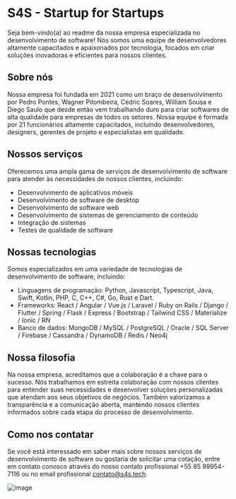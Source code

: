 # S4S - Startup for Startups

Seja bem-vindo(a) ao readme da nossa empresa especializada no desenvolvimento de software! Nós somos uma equipe de desenvolvedores altamente capacitados e apaixonados por tecnologia, focados em criar soluções inovadoras e eficientes para nossos clientes.

## Sobre nós

Nossa empresa foi fundada em 2021 como um braço de desenvolvimento  por Pedro Pontes, Wagner Pitombeira, Cedric Soares, William Sousa e Diego Saulo que desde então vem trabalhando duro para criar softwares de alta qualidade para empresas de todos os setores. Nossa equipe é formada por 21 funcionários altamente capacitados, incluindo desenvolvedores, designers, gerentes de projeto e especialistas em qualidade.

## Nossos serviços

Oferecemos uma ampla gama de serviços de desenvolvimento de software para atender às necessidades de nossos clientes, incluindo:

- Desenvolvimento de aplicativos móveis
- Desenvolvimento de software de desktop
- Desenvolvimento de software web
- Desenvolvimento de sistemas de gerenciamento de conteúdo
- Integração de sistemas
- Testes de qualidade de software

## Nossas tecnologias

Somos especializados em uma variedade de tecnologias de desenvolvimento de software, incluindo:

- Linguagens de programação: Python, Javascript, Typescript, Java, Swift, Kotlin, PHP, C, C++, C#, Go, Rust e Dart.
- Frameworks: React / Angular / Vue.js / Laravel / Ruby on Rails / Django / Flutter / Spring / Flask / Express / Bootstrap / Tailwind CSS / Materialize / Ionic / RN
- Banco de dados: MongoDB / MySQL / PostgreSQL / Oracle / SQL Server / Firebase / Cassandra / DynamoDB / Redis / Neo4j

## Nossa filosofia

Na nossa empresa, acreditamos que a colaboração é a chave para o sucesso. Nós trabalhamos em estreita colaboração com nossos clientes para entender suas necessidades e desenvolver soluções personalizadas que atendam aos seus objetivos de negócios. Também valorizamos a transparência e a comunicação aberta, mantendo nossos clientes informados sobre cada etapa do processo de desenvolvimento.

## Como nos contatar

Se você está interessado em saber mais sobre nossos serviços de desenvolvimento de software ou gostaria de solicitar uma cotação, entre em contato conosco através do nosso contato profissional +55 85 99954-7116 ou no email profissional contato@s4s.tech.  

![image](https://user-images.githubusercontent.com/132763489/236632818-d02def4d-5081-4cde-8e71-a40370b7cfb4.png)

